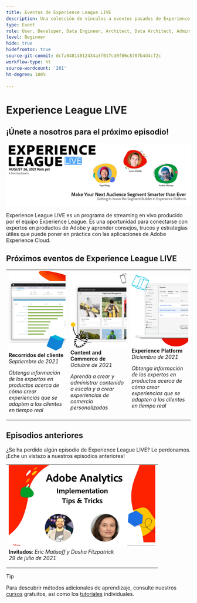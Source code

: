 ```yaml
---
title: Eventos de Experience League LIVE
description: Una colección de vínculos a eventos pasados de Experience League LIVE
type: Event
role: User, Developer, Data Engineer, Architect, Data Architect, Admin, Leader
level: Beginner
hide: true
hidefromtoc: true
source-git-commit: dcfa04814012434a3f017cd0f06c8707b4d4cf2c
workflow-type: ht
source-wordcount: '201'
ht-degree: 100%

---
```



# Experience League LIVE

## ¡Únete a nosotros para el próximo episodio!

<a href="https://www.youtube.com/watch?v=rogVKsTFbWk"><img alt="al hacer clic se le dirigirá al vestíbulo de YouTube para Experience League Live" src="assets/1440x492.png" /></a>

Experience League LIVE es un programa de streaming en vivo producido por el equipo Experience League.  Es una oportunidad para conectarse con expertos en productos de Adobe y aprender consejos, trucos y estrategias útiles que puede poner en práctica con las aplicaciones de Adobe Experience Cloud.


## Próximos eventos de Experience League LIVE

<table>
<tr>
  <td>
      <img alt="Servicios de contenido" src="./assets/journeys.png" />
     <div>
          <strong>Recorridos del cliente</strong>
     </div>
     <div>
          <em>Septiembre de 2021</em>
     </div>
    <p>
    <em>Obtenga información de los expertos en productos acerca de cómo crear experiencias que se adapten a los clientes en tiempo real</em>
    <p>
  </td>
  <td>
      <img alt="Servicios de contenido" src="./assets/content.png" />
     <div>
          <strong>Content and Commerce de </strong>
     <div>
          <em>Octubre de 2021</em>
     </div>
     </div>
    <p>
    <em>Aprenda a crear y administrar contenido a escala y a crear experiencias de comercio personalizadas</em>
    <p>
  </td>
  <td>
      <img alt="Servicios de contenido" src="./assets/platform.png" />
     <div>
          <strong>Experience Platform</strong>
     </div>
     <div>
          <em>Diciembre de 2021</em>
     </div>    
    <p>
    <em>Obtenga información de los expertos en productos acerca de cómo crear experiencias que se adapten a los clientes en tiempo real</em>
    <p>
  </td>
</tr>
</table>


## Episodios anteriores

¿Se ha perdido algún episodio de Experience League LIVE? Le perdonamos. ¡Eche un vistazo a nuestros episodios anteriores!

<table>
<tr>

<td>
    <a href="https://www.youtube.com/watch?v=lxOvLCzEGBI">
      <img height="225" width="400" alt="Experience League LIVE" src="assets/exl-live-after2.jpg" />
    </a>
     <div>
          <strong>Invitados</strong>: <i>Eric Matisoff y Dasha Fitzpatrick</i>
     </div>
     <div>
          <em>29 de julio de 2021</em>
     </div>    
    <p>
    <em></em>
    <p>
  </td>
</tr>
</table>

>[!TIP]
>
>Para descubrir métodos adicionales de aprendizaje, consulte nuestros [cursos](https://experienceleague.adobe.com/#dashboard/learning) gratuitos, así como los [tutoriales](https://experienceleague.adobe.com/docs/home-tutorials.html?lang=es) individuales.
